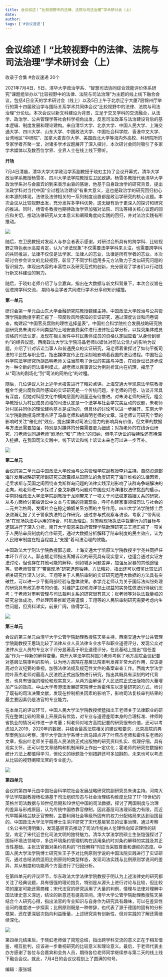 ```yaml
---
title: 会议综述丨“比较视野中的法律、法院与司法治理”学术研讨会（上）
date: 
author: 
tags: ['#会议速递']
---
```

# 会议综述丨“比较视野中的法律、法院与司法治理”学术研讨会（上）


收录于合集 #会议速递 20个

2021年7月4日、5日，清华大学政治学系、“智慧司法协同综合效能评价体系研究”课题组举办以“比较视野中的法律、法院与司法治理”为主题的线上线下融合会议，包括4日全天的学术研讨会（线上）以及5日上午于北京辽宁大厦7层锦州厅举行的第十四届政治学与国际关系学术共同体会议“比较视野中的法律、法院与司法治理”分论坛。本次会议以新文科建设为背景，立足于交叉学科的交流融合，从法学、政治学、公共管理学等社会科学视角出发，反思司法改革与法治建设背后的基本逻辑、制度发展和理论建构。来自清华大学、北京大学、中国人民大学、上海交通大学、四川大学、山东大学、中国政法大学、中国社会科学院、香港中文大学、台湾地区“中研院”、加拿大麦吉尔大学、美国西北大学等海内外高校、科研院所的专家学者齐聚一堂，对诸多学术议题展开了深入探讨，本次研讨会同时吸引了多家学术媒体以及数百位学界、业界人士在线上线下旁听。

  

 **开场**

7月4日清晨，清华大学大学政治学系副教授于晓虹主持了会议开幕式，清华大学政治学系教授杨雪冬、四川大学法学院教授左卫民致辞。杨雪冬教授代表清华大学政治学系对与会嘉宾的到来表示由衷的感谢，他基于自身政治学的研究背景，提出法政学科对当代中国“全过程法治建设”有重大意义，这也是政治学的研究回归初心和本源的体现，法律及法律相关的一系列制度设置都是政治学研究的核心议题。本次会议从比较视野出发，充分发挥多学科优势，这无疑有助于更深入的探讨和研究的推进。同时，杨雪冬教授也期待政治学界加强对法院、司法等相关核心议题的回应和关切，推动法律研究从文本意义和阐释角度向实践的回归，并对法治实践有所推动。  

![](/images/84/2.png)

随后，左卫民教授对发起人与参会者表示感谢，对研讨会所具有的跨学科、比较视野之特色表示高度肯定，认为“涉法现象”不仅需要法学学科来关注，也需要跨学科的共同推进，法律不仅仅是法学家、法律人的志业，法律是所有学者的志业。本次研讨会参会论文的比较视野，彰显了不同学科运用多元方法致力于类似研究问题的智识努力，体现出内容的丰富性以及研究范式的创新，充分展现了学者们以行动践行新文科建设的努力。  

  

随后，于晓虹老师介绍了与会嘉宾，指出在大数据与新文科背景下，本次会议旨在促进跨学科交流， 期待与会学者共同进行学术分享和知识碰撞。

  

 **第一单元**

研讨会第一单元由山东大学金融研究院教授魏建主持。中国政法大学政治与公共管理学院副教授李莉汇报了一项腐败风险感知的实证研究，通过深度访谈和问卷调查，构建起“中国官员腐败的理性选择量表”。中国社会科学院社会发展战略研究院副研究员朱涛对不同类型的土地安置费案件进行法律社会学分析，以探究集体成员资格的司法认定，发现在相关案件中村民集体成员的资格认定回应着“从身份到契约”的经典议题。西南政法大学法学院冯晶老师以媒体对司法公信力的影响为议题，介绍了针对诉讼当事人和普通民众的实证研究，冯老师着重探讨了如何平衡司法的平民性与职业性，指出媒体宣传正在深刻地影响着我国的法治进程。中国社会科学院法学研究所胡昌明老师关注当前电子诉讼的实践与冲击，在线诉讼已逐步成为一种全新的司法审判模式。胡老师以民事诉讼为例剖析其内在机理，揭示了从“司法的剧场化”到“司法的网络化”的过程。

  

随后，几位评议人对上述学术报告进行了精彩点评。上海交通大学凯原法学院教授程金华提出腐败风险感知的实证研究是一个传统问题，李老师的问卷、访谈非常具有深度，但她对科层文化中横向层面的测量还有待推进。对朱涛老师的研究，程金华教授认为村民成员资格的司法认定是一个法学与社会学完美互动的议题，朱老师对村民共同体的理论建构基本是成功的，但具体的讨论可以进一步展开。东南大学法学院副教授冯煜清点评了冯晶老师和胡昌明老师的文章。冯老师认可研究个案的影响时关注“催化剂”效应，提出媒体对司法公信力的影响具有价值，但文章的数据与方法还需要加强，特别是对媒体的分类需要更为细致；对胡老师的在线诉讼研究，冯老师认同胡老师“剧场化”和“广场化”的归纳，但电子诉讼的独特性还有待深入挖掘，在我国司法实践中，线下诉讼和线上诉讼未来也可以进一步互补。

![](/images/84/3.png)

 **第二单元**

会议的第二单元由中国政法大学政治与公共管理学院副教授李莉主持。自然资源部海洋发展战略研究所副研究员疏震娅从国际法的角度研究了海洋维权的法律因素，毛里求斯与英国之间围绕查戈斯群岛问题的法律实践深刻影响了该群岛争端解决的走向，疏老师进一步探讨了查戈斯群岛问题对中国应对海洋维权法律挑战的启示。中南财经政法大学法学院副教授于龙刚带来了一项关于司法稳定婚姻关系的研究，从多方面检讨离婚诉讼中文本与实践的背离现象，呼吁构建家事领域司法与社会的二元共治格局，发挥社会在稳定婚姻关系方面的主导作用。四川大学法学院博士后张潋瀚汇报了关于警察执法的合作研究，通过参与式观察与访谈，考察了“带离现场”在现场执法中运用的场合、时机及理由，对警察现场执法中裁量行为的目标与逻辑进行了深入分析。南开大学周恩来政府管理学院助理研究员王翔汇报了一项关于人民陪审员制度的合作研究，通过大数据分析解释了陪审制度的民主效应，认为人民陪审制度在相当程度上“支援”着司法治理的效能。

  

中国政法大学刑法学院教授郭志媛、上海交通大学凯原法学院教授李学尧共同担任本环节评议人。郭志媛老师指出离婚诉讼的研究具有现实意义，也适合通过实证方法讨论，但也存在其他可能的解释，例如城乡问题差异，加强反家暴的其他途径等。郭老师赞赏了“带离现场”研究选题独特、方法精彩，指出还可以借鉴比较法的相关研究作深入讨论。王翔等关于人民陪审制的实证研究运用大数据的方法具有突破性，可以进一步平衡局部经验与整体效果。李学尧老师认为关于国际法纠纷处理的研究具有政策参考的价值，对维护主权和海洋领土权益的实务性做法仍待我们思考；于老师对审判管理与司法裁判关系的研究很有意义；张老师等对执法裁量权的研究总体成功，但处理因果推断还需谨慎；王翔等的人民陪审制研究需要考虑内生性问题，但资料详实，前景广阔，值得学习。

![](/images/84/4.png)

 **第三单元**

会议的第三单元由清华大学公管学院助理教授陈天昊主持。西南交通大学公共管理学院副教授王思琦比较了法律从业人员法律专业水平和职业道德评分，发现公众对法律从业人员的专业水平评分显著高于职业道德评分，在此基础上提出“信任差距”作为一种新的解释变量。南开大学法学院柯振兴老师考察了地方高院会议纪要对基层法院审判的影响，认为地方高院在基层法院审判发挥非常大的作用，应该提高对会议纪要的重视，加强法律法规及规范性文件的备案审查工作。西南大学法学院叶燕杰老师对最高人民法院正式出版物进行研究，指出其既具有深刻的时代背景，也具有很强的理论和现实意义，从两方面解读了人民法院正式出版物的大量增加产生的效应。中山大学粤港澳发展研究院博士后霍伟东以定量研究的方式，检讨了既有的司法决策文献，发现在控制相关因素的影响下，影响司法复核审判结果的最主要因素仍是法官的专业能力。

  

在本单元的评议环节，中国人民大学法学院教授侯猛指出王老师关于法律职业的研究在整体比较的背景上开展具有优势，对专业与道德差距本身的合理标准、律师跨省执业的情况可作进一步考量；柯老师对地方高院纪要的研究很有价值，还可以考虑加入2019、2020年的数据，并结合最高法院相关的建议和要求，北京高院的典型案例加以考察。清华大学政治学系博士后马超点评了叶燕杰老师和霍伟东老师的文章，指出叶老师关于最高人民法院正式出版物的研究资料扎实、梳理仔细，具有现实关怀，还可以在文章结构和机制阐释上作出一定优化；霍老师的研究在数据和统计方法上都值得学习，但论文的标题及个别措辞还可多加斟酌，未来也可以考虑从比较的视野阐释法官的专业能力。

![](/images/84/5.png)

 **第四单元**

会议的第四单元由中国社会科学院社会发展战略研究院副研究员朱涛主持。河南大学法学院副教授杨松涛基于司法组织形态与社会治理结构维度比较了17-19世纪的英格兰司法数据与18世纪后期和19世纪中国的司法数据，探讨了两国制度与治理的差异与形成原因，认为传统中国依靠官僚制，因此基层司法理诉能力有限，而近代早期英格兰缺乏官僚制，主要利用社会等级所固有的权力分配格局来达到治国目的。中国政法大学法学院博士生洪洋研究了宋代基层官员的讼事治理，通过考察《名公书判清明集》，发现基层官员推动了司法传统由人伦理性向知识理性的转型，肯定了宋代近世化司法文明的独特魅力。清华大学法学院硕士生张恺强探讨了国际环境法领域中，多边环境条约管理机构在适用条约时对条约解释的实践及其正当性基础，主张法官面对条约机构的“行政解释”时应当采取尊重和谦抑的态度。中国人民大学法学院博士研究生王子予对比例原则学说的中国法院实践进行了实证研究，通过总结法院适用比例原则的类型样态，发现司法实践与比例原则学说间的差异，并从制度和功能两个方面进行了归因分析。

  

在第四单元的评议环节，华东政法大学法律学院教授于明认为上述法律史的研究都关注了经典议题，具有很强的理论抱负，特别是从源头上进行讨论与比较，但比较项的厘定可能还需商榷；宋代法官的研究运用了大量的判例，情理与法律对理解中国法律史意义深远，结论的新意还有提高空间。清华大学公管学院助理教授陈天昊结合个人研究心得，指出法官的专业知识与自身作为研究具有趣味，可以在差异性设问的维度进一步探索；比例原则既是一种修辞，也代表了源于德国的固有的分析框架，还在更深层次指向利益衡量，上述研究具有创新性，但对实践的了解还需继续深化。

![](/images/84/6.png)

第四单元结束后，于晓虹老师做了简短总结，指出跨学科交流的意义正在于相互借鉴、相互批判，应该进一步重视研究的比较意义和理论意义。最后，于老师代表主办方感谢了各位与会嘉宾和会务人员，期待各位老师同学继续参与第二天的线上线下融合会议。就此，7月4日的会议议程划上了圆满的句号。

编辑：康张城  

